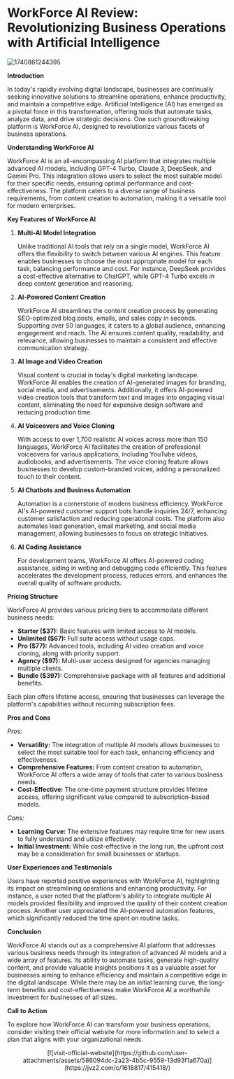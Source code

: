 # **WorkForce AI Review: Revolutionizing Business Operations with Artificial Intelligence**

![1740861244395](https://github.com/user-attachments/assets/f1569448-6390-4856-add5-cce20a3d1779)


**Introduction**

In today's rapidly evolving digital landscape, businesses are continually seeking innovative solutions to streamline operations, enhance productivity, and maintain a competitive edge. Artificial Intelligence (AI) has emerged as a pivotal force in this transformation, offering tools that automate tasks, analyze data, and drive strategic decisions. One such groundbreaking platform is WorkForce AI, designed to revolutionize various facets of business operations.

**Understanding WorkForce AI**

WorkForce AI is an all-encompassing AI platform that integrates multiple advanced AI models, including GPT-4 Turbo, Claude 3, DeepSeek, and Gemini Pro. This integration allows users to select the most suitable model for their specific needs, ensuring optimal performance and cost-effectiveness. The platform caters to a diverse range of business requirements, from content creation to automation, making it a versatile tool for modern enterprises.

**Key Features of WorkForce AI**

1. **Multi-AI Model Integration**

   Unlike traditional AI tools that rely on a single model, WorkForce AI offers the flexibility to switch between various AI engines. This feature enables businesses to choose the most appropriate model for each task, balancing performance and cost. For instance, DeepSeek provides a cost-effective alternative to ChatGPT, while GPT-4 Turbo excels in deep content generation and reasoning.

2. **AI-Powered Content Creation**

   WorkForce AI streamlines the content creation process by generating SEO-optimized blog posts, emails, and sales copy in seconds. Supporting over 50 languages, it caters to a global audience, enhancing engagement and reach. The AI ensures content quality, readability, and relevance, allowing businesses to maintain a consistent and effective communication strategy.

3. **AI Image and Video Creation**

   Visual content is crucial in today's digital marketing landscape. WorkForce AI enables the creation of AI-generated images for branding, social media, and advertisements. Additionally, it offers AI-powered video creation tools that transform text and images into engaging visual content, eliminating the need for expensive design software and reducing production time.

4. **AI Voiceovers and Voice Cloning**

   With access to over 1,700 realistic AI voices across more than 150 languages, WorkForce AI facilitates the creation of professional voiceovers for various applications, including YouTube videos, audiobooks, and advertisements. The voice cloning feature allows businesses to develop custom-branded voices, adding a personalized touch to their content.

5. **AI Chatbots and Business Automation**

   Automation is a cornerstone of modern business efficiency. WorkForce AI's AI-powered customer support bots handle inquiries 24/7, enhancing customer satisfaction and reducing operational costs. The platform also automates lead generation, email marketing, and social media management, allowing businesses to focus on strategic initiatives.

6. **AI Coding Assistance**

   For development teams, WorkForce AI offers AI-powered coding assistance, aiding in writing and debugging code efficiently. This feature accelerates the development process, reduces errors, and enhances the overall quality of software products.

**Pricing Structure**

WorkForce AI provides various pricing tiers to accommodate different business needs:

- **Starter ($37):** Basic features with limited access to AI models.
- **Unlimited ($67):** Full suite access without usage caps.
- **Pro ($77):** Advanced tools, including AI video creation and voice cloning, along with priority support.
- **Agency ($97):** Multi-user access designed for agencies managing multiple clients.
- **Bundle ($397):** Comprehensive package with all features and additional benefits.

Each plan offers lifetime access, ensuring that businesses can leverage the platform's capabilities without recurring subscription fees.

**Pros and Cons**

*Pros:*

- **Versatility:** The integration of multiple AI models allows businesses to select the most suitable tool for each task, enhancing efficiency and effectiveness.
- **Comprehensive Features:** From content creation to automation, WorkForce AI offers a wide array of tools that cater to various business needs.
- **Cost-Effective:** The one-time payment structure provides lifetime access, offering significant value compared to subscription-based models.

*Cons:*

- **Learning Curve:** The extensive features may require time for new users to fully understand and utilize effectively.
- **Initial Investment:** While cost-effective in the long run, the upfront cost may be a consideration for small businesses or startups.

**User Experiences and Testimonials**

Users have reported positive experiences with WorkForce AI, highlighting its impact on streamlining operations and enhancing productivity. For instance, a user noted that the platform's ability to integrate multiple AI models provided flexibility and improved the quality of their content creation process. Another user appreciated the AI-powered automation features, which significantly reduced the time spent on routine tasks.

**Conclusion**

WorkForce AI stands out as a comprehensive AI platform that addresses various business needs through its integration of advanced AI models and a wide array of features. Its ability to automate tasks, generate high-quality content, and provide valuable insights positions it as a valuable asset for businesses aiming to enhance efficiency and maintain a competitive edge in the digital landscape. While there may be an initial learning curve, the long-term benefits and cost-effectiveness make WorkForce AI a worthwhile investment for businesses of all sizes.

**Call to Action**

To explore how WorkForce AI can transform your business operations, consider visiting their official website for more information and to select a plan that aligns with your organizational needs.
<center>
[![visit-official-website](https://github.com/user-attachments/assets/586094dc-2a23-4b5c-9559-13d93f1a670a)](https://jvz2.com/c/1618817/415418/)
</center>
